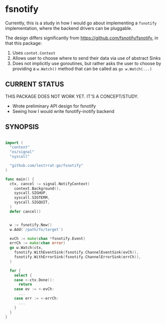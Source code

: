 fsnotify
========

Currently, this is a study in how I would go about implementing a `fsnotify`
implementation, where the backend drivers can be pluggable.

The design differs significantly from https://github.com/fsnotify/fsnotify,
in that this package:

1. Uses `contet.Context`
2. Allows user to choose where to send their data via use of abstract Sinks
3. Does not implicitly use goroutines, but rather asks the user to choose by providing a `w.Watch()` method that can be called as `go w.Watch(...)`

## CURRENT STATUS

THIS PACKAGE DOES NOT WORK YET. IT'S A CONCEPT/STUDY.

* Wrote preliminary API design for fsnotify
* Seeing how I would write fsnotify-inotify backend

## SYNOPSIS

```go

import (
  "context"
  "os/signal"
  "syscall"

  "github.com/lestrrat-go/fsnotify"
)

func main() {
  ctx, cancel := signal.NotifyContext(
    context.Background(),
    syscall.SIGHUP,
    syscall.SIGTERM,
    syscall.SIGQUIT,
  )
  defer cancel()


  w := fsnotify.New()
  w.Add(`/path/fo/target`)

  evCh := make(chan *fsnotify.Event)
  errCh := make(chan error)
  go w.Watch(ctx, 
    fsnotify.WithEventSink(fsnotify.ChannelEventSink(evCh)),
    fsnotify.WithErrorSink(fsnotify.ChannelErrorSink(errCh)),
  )

  for {
    select {
    case <-ctx.Done():
      return
    case ev := <-evCh:
      ...
    case err := <-errCh:
      ...
    }
  }
}
```
